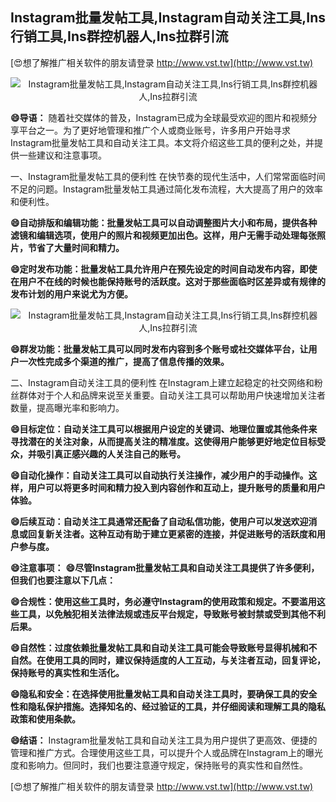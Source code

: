 ## **Instagram批量发帖工具,Instagram自动关注工具,Ins行销工具,Ins群控机器人,Ins拉群引流**

[😍想了解推广相关软件的朋友请登录 http://www.vst.tw](http://www.vst.tw)

 <center><img src="https://vst.tw/MP4/tuiguang/png/4.png" alt="Instagram批量发帖工具,Instagram自动关注工具,Ins行销工具,Ins群控机器人,Ins拉群引流"></center>

**😄导语：**
随着社交媒体的普及，Instagram已成为全球最受欢迎的图片和视频分享平台之一。为了更好地管理和推广个人或商业账号，许多用户开始寻求Instagram批量发帖工具和自动关注工具。本文将介绍这些工具的便利之处，并提供一些建议和注意事项。

一、Instagram批量发帖工具的便利性
在快节奏的现代生活中，人们常常面临时间不足的问题。Instagram批量发帖工具通过简化发布流程，大大提高了用户的效率和便利性。

**😄自动排版和编辑功能：批量发帖工具可以自动调整图片大小和布局，提供各种滤镜和编辑选项，使用户的照片和视频更加出色。这样，用户无需手动处理每张照片，节省了大量时间和精力。**

**😄定时发布功能：批量发帖工具允许用户在预先设定的时间自动发布内容，即使在用户不在线的时候也能保持账号的活跃度。这对于那些面临时区差异或有规律的发布计划的用户来说尤为方便。**

 <center><img src="https://vst.tw/MP4/tuiguang/png/7.png" alt="Instagram批量发帖工具,Instagram自动关注工具,Ins行销工具,Ins群控机器人,Ins拉群引流"></center>

**😄群发功能：批量发帖工具可以同时发布内容到多个账号或社交媒体平台，让用户一次性完成多个渠道的推广，提高了信息传播的效果。**

二、Instagram自动关注工具的便利性
在Instagram上建立起稳定的社交网络和粉丝群体对于个人和品牌来说至关重要。自动关注工具可以帮助用户快速增加关注者数量，提高曝光率和影响力。

**😄目标定位：自动关注工具可以根据用户设定的关键词、地理位置或其他条件来寻找潜在的关注对象，从而提高关注的精准度。这使得用户能够更好地定位目标受众，并吸引真正感兴趣的人关注自己的账号。**

**😄自动化操作：自动关注工具可以自动执行关注操作，减少用户的手动操作。这样，用户可以将更多时间和精力投入到内容创作和互动上，提升账号的质量和用户体验。**

**😄后续互动：自动关注工具通常还配备了自动私信功能，使用户可以发送欢迎消息或回复新关注者。这种互动有助于建立更紧密的连接，并促进账号的活跃度和用户参与度。**

**😄注意事项：**
**😄尽管Instagram批量发帖工具和自动关注工具提供了许多便利，但我们也要注意以下几点：**

**😄合规性：使用这些工具时，务必遵守Instagram的使用政策和规定。不要滥用这些工具，以免触犯相关法律法规或违反平台规定，导致账号被封禁或受到其他不利后果。**

**😄自然性：过度依赖批量发帖工具和自动关注工具可能会导致账号显得机械和不自然。在使用工具的同时，建议保持适度的人工互动，与关注者互动，回复评论，保持账号的真实性和生活化。**

**😄隐私和安全：在选择使用批量发帖工具和自动关注工具时，要确保工具的安全性和隐私保护措施。选择知名的、经过验证的工具，并仔细阅读和理解工具的隐私政策和使用条款。**

**😄结语：**
Instagram批量发帖工具和自动关注工具为用户提供了更高效、便捷的管理和推广方式。合理使用这些工具，可以提升个人或品牌在Instagram上的曝光度和影响力。但同时，我们也要注意遵守规定，保持账号的真实性和自然性。

[😍想了解推广相关软件的朋友请登录 http://www.vst.tw](http://www.vst.tw)



